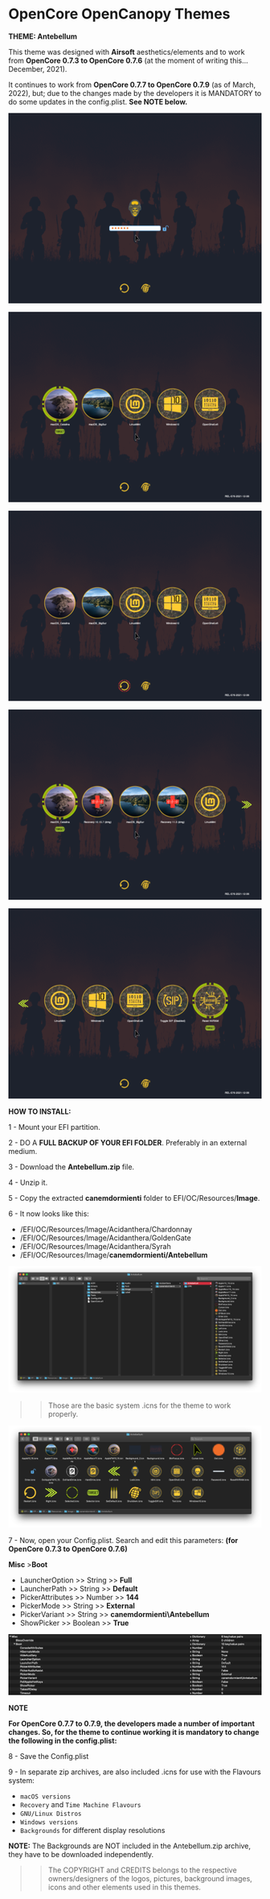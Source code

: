 # OpenCore OpenCanopy Themes
**THEME: Antebellum**


This theme was designed with **Airsoft** aesthetics/elements and to work from **OpenCore 0.7.3 to OpenCore 0.7.6** (at the moment of writing this... December, 2021).

It continues to work from **OpenCore 0.7.7 to OpenCore 0.7.9** (as of March, 2022), but; due to the changes made by the developers it is MANDATORY to do some updates in the config.plist. **See NOTE below.**



 

![](Screenshots/25161234.png)

![](Screenshots/25161245.png)

![](Screenshots/25161251.png)

![](Screenshots/25161308.png)

![](Screenshots/25161313.png)





**HOW TO INSTALL:**

1 - Mount your EFI partition.

2 - DO A **FULL BACKUP OF YOUR EFI FOLDER**. Preferably in an external medium.

3 - Download the **Antebellum.zip** file.

4 - Unzip it.

5 - Copy the extracted **canemdormienti** folder to EFI/OC/Resources/**Image**.

6 - It now looks like this:


 - /EFI/OC/Resources/Image/Acidanthera/Chardonnay
 - /EFI/OC/Resources/Image/Acidanthera/GoldenGate
 - /EFI/OC/Resources/Image/Acidanthera/Syrah
 - /EFI/OC/Resources/Image/**canemdormienti/Antebellum**
 


![](Previews-png/Config.plist-EFI/Screen%20Shot%202021-12-25%20at%2010.43.53.png)



>> Those are the basic system .icns for the theme to work properly.



![](Previews-png/Config.plist-EFI/Screen%20Shot%202021-12-25%20at%2011.06.13.png)



7 - Now, open your Config.plist. Search and edit this parameters: **(for OpenCore 0.7.3 to OpenCore 0.7.6)**

**Misc** 
    >**Boot**

- LauncherOption >> String >> **Full**
- LauncherPath >> String >> **Default**
- PickerAttributes >> Number >> **144**
- PickerMode >> String >> **External**
- PickerVariant >> String >> **canemdormienti\Antebellum**
- ShowPicker >> Boolean >> **True**



![](Previews-png/Config.plist-EFI/Screen%20Shot%202021-12-25%20at%2010.48.49.png)

****NOTE**** 

**For OpenCore 0.7.7 to 0.7.9, the developers made a number of important changes. So, for the theme to continue working it is mandatory to change the following in the config.plist:**




8 - Save the Config.plist


9 - In separate zip archives, are also included .icns for use with the Flavours system:

- `macOS versions`
- `Recovery` and `Time Machine Flavours`
- `GNU/Linux Distros`
- `Windows versions` 
- `Backgrounds` for different display resolutions


**NOTE:** The Backgrounds are NOT included in the Antebellum.zip archive, they have to be downloaded independently.

 
 
 >>The COPYRIGHT and CREDITS belongs to the respective owners/designers of the logos, pictures, background images, icons and other elements used in this themes.
